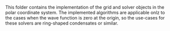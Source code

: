 This folder contains the implementation of the grid and solver objects in the polar coordinate system.
The implemented algorithms are applicable onlz to the cases when the wave function is zero at the origin,
so the use-cases for these solvers are ring-shaped condensates or similar. 